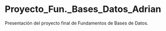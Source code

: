 # Proyecto_Fun._Bases_Datos_Adrian
Presentación del proyecto final de Fundamentos de Bases de Datos.
